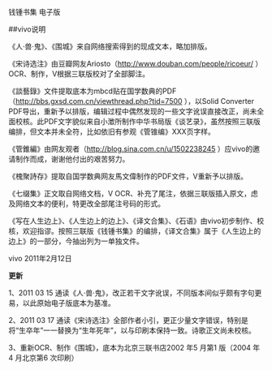 钱锺书集 电子版



##vivo说明

《人·兽·鬼》、《围城》来自网络搜索得到的现成文本，略加排版。

《宋诗选注》由豆瓣网友Ariosto（http://www.douban.com/people/ricoeur/ ）OCR、制作，V根据三联版校对了全部脚注。

《談藝錄》文件提取底本为mbcd贴在国学数典的PDF（http://bbs.gxsd.com.cn/viewthread.php?tid=7500 ），以Solid Converter PDF导出，重新予以排版，编辑过程中偶然发现的一些文字讹误直接改正，尚未全面校核。此PDF文字貌似来自小澂所制作中华书局版《谈艺录》，虽然按照三联版编排，但文本并未全符，比如依旧有参观《管锥编》XXX页字样。

《管錐編》由网友观者（http://blog.sina.com.cn/u/1502238245 ）应vivo的邀请制作而成，谢谢他付出的艰苦努力。

《槐聚詩存》提取自国学数典网友馬文偉制作的PDF文件，V重新予以排版。

《七缀集》正文取自网络文档，V OCR、补充了尾注，依据三联版插入原文，虑及网络文本的便利，特更改全部尾注号码的形式。

《写在人生边上》、《人生边上的边上》、《译文合集》、《石语》由vivo初步制作、校核，欢迎指谬。按照三联版《钱锺书集》的编排，《译文合集》属于《人生边上的边上》的一部分，今抽出列为一单独文件。

vivo 2011年2月12日



**更新**

1、2011 03 15 通读《人·兽·鬼》，改正若干文字讹误，不同版本间似乎颇有字句更易，以此原始电子版底本为基准。

2、2011 03 17 通读《宋诗选注》全部作者小引，更正少量文字错误，特别是将“生卒年”一一替换为“生年死年”，以与印刷本保持一致。诗歌正文尚未校核。

3、重新OCR、制作《围城》，底本为北京三联书店2002 年5 月第1 版（2004 年4 月北京第6 次印刷）
